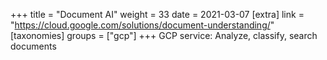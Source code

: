 +++
title = "Document AI"
weight = 33
date = 2021-03-07
[extra]
link = "https://cloud.google.com/solutions/document-understanding/"
[taxonomies]
groups = ["gcp"]
+++
GCP service: Analyze, classify, search documents

